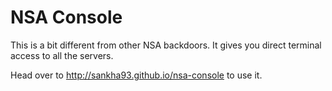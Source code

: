 # NSA Console

This is a bit different from other NSA backdoors. It gives you direct terminal access to all the servers.

Head over to http://sankha93.github.io/nsa-console to use it.

